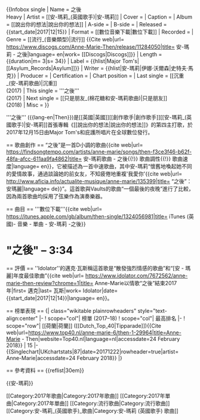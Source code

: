 {{Infobox single
| Name           = 之後 <br> Heavy
| Artist         = [[安-瑪莉_(英國歌手)|安-瑪莉]]
| Cover          = 
| Caption        = 
| Album          = [[說出你的想法|說出你的想法]]
| A-side         = 
| B-side         = 
| Released       = {{start_date|2017|12|15}}
| Format         = [[數位音樂下載|數位下載]]
| Recorded       = 
| Genre          = [[流行_(音樂類型)|流行]] <ref>{{Cite web|url= https://www.discogs.com/Anne-Marie-Then/release/11284050|title= 安-瑪莉 - 之後|language= en|work= [[Discogs|Discogs]]}}</ref>
| Length         = {{duration|m= 3|s= 34}}
| Label          = {{hlist|Major Tom's|[[Asylum_Records|Asylum]]}}
| Writer         = {{hlist|安-瑪莉|伊娜·沃爾森|史特夫·馬克}}
| Producer       = 
| Certification  = 
| Chart position = 
| Last single    = [[沉重_(安-瑪莉歌曲)|沉重]] <br> (2017)
| This single    = '''之後''' <br> (2017)
| Next single    = [[只是朋友_(棉花糖和安-瑪莉歌曲)|只是朋友]] <br> (2018)
| Misc           = 
}}

'''之後''' ({{lang-en|Then}})是[[英國|英國]][[創作歌手|創作歌手]][[安-瑪莉_(英國歌手)|安-瑪莉]]首張專輯《[[說出你的想法|說出你的想法]]》的第四主打歌，於2017年12月15日由Major Tom's和庇護所唱片在全球數位發行。

== 歌曲創作 ==
“之後”是一首D小調的歌曲<ref>{{cite web|url= https://findsongtempo.com/artists/anne-marie/songs/then-f3ce3f46-b62f-48fa-afcc-611aa9fa4862|title= 安-瑪莉歌曲 - 之後{{!}} 歌曲調性{{!}} 歌曲速度|language= en}}</ref>，它被描述為一首中速歌曲，其中安-瑪莉“懷舊地喚起她不同的愛情故事，通過談論她的前女友，不知疲倦地重複'我愛你'<ref>{{cite web|url= http://www.aficia.info/actualite-musique/anne-marie/135399|title= “之後”：安瑪麗|language= de}}</ref>”。這首歌與Vaults的歌曲“一個最後的夜晚”進行了比較，因為兩首歌曲均採用了弦樂作為演奏樂器。

== 曲目 ==
'''數位下載'''<ref name="iTunes">{{cite web|url= https://itunes.apple.com/gb/album/then-single/1324056981|title= iTunes (英國)- 音樂 - 單曲 - 安-瑪莉 -之後}}</ref>
# "之後" – 3:34

== 評價 ==
''Idolator''的邁克·瓦斯稱這首歌是“散發強烈情感的歌曲”和“[安 - 瑪麗]年度最佳歌曲”<ref>{{cite web|url= https://www.idolator.com/7672562/anne-marie-then-review?chrome=1|title= Anne-Marie以情歌“之後”結束2017年|first= 邁克|last= 瓦斯|work= Idolator|date= {{start_date|2017|12|14}}|language= en}}</ref>。

== 榜單表現 ==
{| class="wikitable plainrowheaders" style="text-align:center"
|-
! scope="col"| 榜單 (2017–18)
! scope="col"| 最高排名
|-
! scope="row"| [[荷蘭|荷蘭]] ([[Dutch_Top_40|Tipparade]])<ref>{{Cite web|url=https://www.top40.nl/anne-marie-6/then-1-29964|title=Anne-Marie - Then|website=Top40.nl|language=nl|accessdate=24 February 2018}}</ref>
| 15
|-
{{Singlechart|UKchartstats|87|date=20171222|rowheader=true|artist= Anne-Marie|accessdate=24 February 2018}}
|}

== 參考資料 ==
{{reflist|30em}}

{{安-瑪莉}}

[[Category:2017年歌曲|Category:2017年歌曲]]
[[Category:2017年單曲|Category:2017年單曲]]
[[Category:流行歌曲|Category:流行歌曲]]
[[Category:安-瑪莉_(英國歌手)_歌曲|Category:安-瑪莉 (英國歌手) 歌曲]]